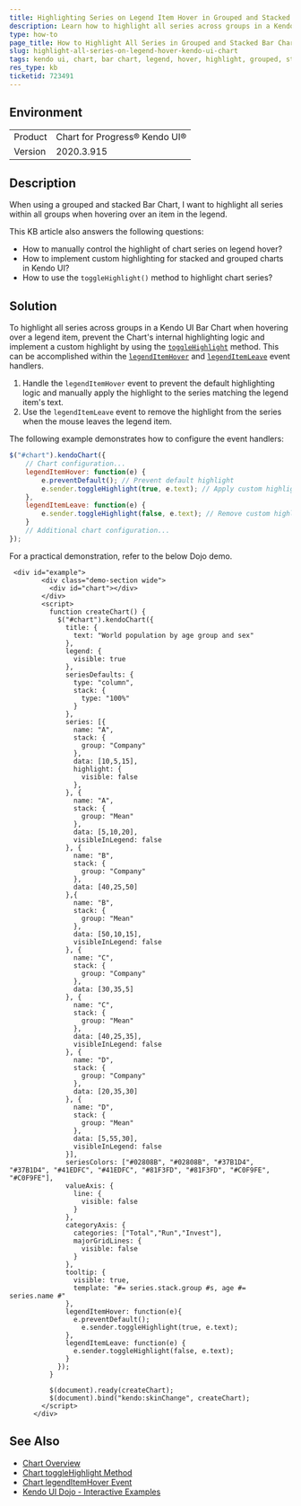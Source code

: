 ```yaml
---
title: Highlighting Series on Legend Item Hover in Grouped and Stacked Bar Chart
description: Learn how to highlight all series across groups in a Kendo UI Bar Chart when hovering over a legend item.
type: how-to
page_title: How to Highlight All Series in Grouped and Stacked Bar Chart on Legend Hover - Kendo UI Chart
slug: highlight-all-series-on-legend-hover-kendo-ui-chart
tags: kendo ui, chart, bar chart, legend, hover, highlight, grouped, stacked
res_type: kb
ticketid: 723491
---
```


## Environment

<table>
<tbody>
<tr>
<td>Product</td>
<td>Chart for Progress® Kendo UI®</td>
</tr>
<tr>
<td>Version</td>
<td>2020.3.915</td>
</tr>
</tbody>
</table>

## Description

When using a grouped and stacked Bar Chart, I want to highlight all series within all groups when hovering over an item in the legend. 

This KB article also answers the following questions:
- How to manually control the highlight of chart series on legend hover?
- How to implement custom highlighting for stacked and grouped charts in Kendo UI?
- How to use the `toggleHighlight()` method to highlight chart series?

## Solution

To highlight all series across groups in a Kendo UI Bar Chart when hovering over a legend item, prevent the Chart's internal highlighting logic and implement a custom highlight by using the [`toggleHighlight`](https://docs.telerik.com/kendo-ui/api/javascript/dataviz/ui/chart/methods/togglehighlight) method. This can be accomplished within the [`legendItemHover`](https://docs.telerik.com/kendo-ui/api/javascript/dataviz/ui/chart/events/legenditemhover) and [`legendItemLeave`](https://docs.telerik.com/kendo-ui/api/javascript/dataviz/ui/chart/events/legenditemleave) event handlers.

1. Handle the `legendItemHover` event to prevent the default highlighting logic and manually apply the highlight to the series matching the legend item's text.
2. Use the `legendItemLeave` event to remove the highlight from the series when the mouse leaves the legend item.

The following example demonstrates how to configure the event handlers:

```javascript
$("#chart").kendoChart({
    // Chart configuration...
    legendItemHover: function(e) {
        e.preventDefault(); // Prevent default highlight
        e.sender.toggleHighlight(true, e.text); // Apply custom highlight
    },
    legendItemLeave: function(e) {
        e.sender.toggleHighlight(false, e.text); // Remove custom highlight
    }
    // Additional chart configuration...
});
```

For a practical demonstration, refer to the below Dojo demo.
```dojo
 <div id="example">
        <div class="demo-section wide">
          <div id="chart"></div>
        </div>
        <script>
          function createChart() {
            $("#chart").kendoChart({
              title: {
                text: "World population by age group and sex"
              },
              legend: {
                visible: true
              },
              seriesDefaults: {
                type: "column",
                stack: {
                  type: "100%"
                }
              },
              series: [{
                name: "A",
                stack: {
                  group: "Company"
                },
                data: [10,5,15],
                highlight: {
                  visible: false
                },
              }, {
                name: "A",
                stack: {
                  group: "Mean"
                },
                data: [5,10,20],
                visibleInLegend: false
              }, {
                name: "B",
                stack: {
                  group: "Company"
                },
                data: [40,25,50]
              },{
                name: "B",
                stack: {
                  group: "Mean"
                },
                data: [50,10,15],
                visibleInLegend: false
              }, {
                name: "C",
                stack: {
                  group: "Company"
                },
                data: [30,35,5]
              }, {
                name: "C",
                stack: {
                  group: "Mean"
                },
                data: [40,25,35],
                visibleInLegend: false
              }, {
                name: "D",
                stack: {
                  group: "Company"
                },
                data: [20,35,30]
              }, {
                name: "D",
                stack: {
                  group: "Mean"
                },
                data: [5,55,30],
                visibleInLegend: false
              }],
              seriesColors: ["#02808B", "#02808B", "#37B1D4", "#37B1D4", "#41EDFC", "#41EDFC", "#81F3FD", "#81F3FD", "#C0F9FE", "#C0F9FE"],
              valueAxis: {
                line: {
                  visible: false
                }
              },
              categoryAxis: {
                categories: ["Total","Run","Invest"],
                majorGridLines: {
                  visible: false
                }
              },
              tooltip: {
                visible: true,
                template: "#= series.stack.group #s, age #= series.name #"
              },
              legendItemHover: function(e){
                e.preventDefault();
                  e.sender.toggleHighlight(true, e.text);
              },
              legendItemLeave: function(e) {
                e.sender.toggleHighlight(false, e.text);
              }
            });
          }

          $(document).ready(createChart);
          $(document).bind("kendo:skinChange", createChart);
        </script>
      </div>
```

## See Also

- [Chart Overview](https://docs.telerik.com/kendo-ui/controls/charts/chart/overview)
- [Chart toggleHighlight Method](https://docs.telerik.com/kendo-ui/api/javascript/dataviz/ui/chart/methods/togglehighlight)
- [Chart legendItemHover Event](https://docs.telerik.com/kendo-ui/api/javascript/dataviz/ui/chart/events/legenditemhover)
- [Kendo UI Dojo - Interactive Examples](https://dojo.telerik.com/)
